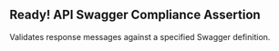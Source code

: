 ## Ready! API Swagger Compliance Assertion

Validates response messages against a specified Swagger definition.